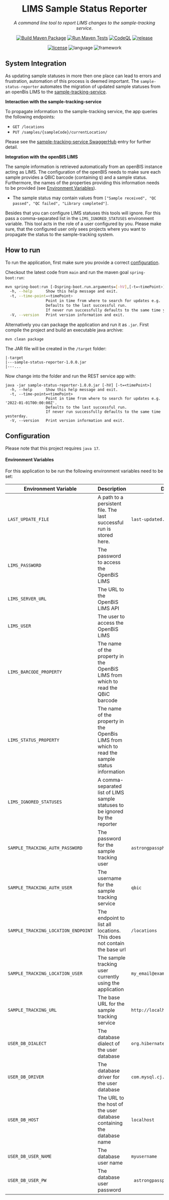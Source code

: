 <div align="center">

# LIMS Sample Status Reporter

<i>A command line tool to report LIMS changes to the sample-tracking service</i>.

[![Build Maven Package](https://github.com/qbicsoftware/sample-status-reporter/actions/workflows/build_package.yml/badge.svg)](https://github.com/qbicsoftware/sample-status-reporter/actions/workflows/build_package.yml)
[![Run Maven Tests](https://github.com/qbicsoftware/sample-status-reporter/actions/workflows/run_tests.yml/badge.svg)](https://github.com/qbicsoftware/sample-status-reporter/actions/workflows/run_tests.yml)
[![CodeQL](https://github.com/qbicsoftware/sample-status-reporter/actions/workflows/codeql-analysis.yml/badge.svg)](https://github.com/qbicsoftware/sample-status-reporter/actions/workflows/codeql-analysis.yml)
[![release](https://img.shields.io/github/v/release/qbicsoftware/sample-status-reporter?include_prereleases)](https://github.com/qbicsoftware/sample-status-reporter/releases)

[![license](https://img.shields.io/github/license/qbicsoftware/sample-status-reporter)](https://github.com/qbicsoftware/sample-status-reporter/blob/main/LICENSE)
![language](https://img.shields.io/badge/language-groovy,%20java-blue.svg)
![framework](https://img.shields.io/badge/framework-spring-blue.svg)

</div>

## System Integration

As updating sample statuses in more then one place can lead to errors and frustration, automation of
this process is deemed important. The `sample-status-reporter` automates the migration of updated
sample statuses from an openBis LIMS to the
[sample-tracking-service](https://github.com/qbicsoftware/sample-tracking-service).

**Interaction with the sample-tracking-service**

To propagate information to the sample-tracking service, the app queries the following endpoints:

* `GET /locations`
* `PUT /samples/{sampleCode}/currentLocation/`

Please see
the [sample-tracking-service SwaggerHub](https://app.swaggerhub.com/apis-docs/qbic/sample-tracking/)
entry for further detail.

**Integration with the openBIS LIMS**

The sample information is retrieved automatically from an openBIS instance acting as LIMS. The
configuration of the openBIS needs to make sure each sample provides a QBiC barcode (containing `Q`) and a sample status.
Furthermore, the names of the properties providing this information needs to be provided (see [Environment Variables](#environment-variables)).

* The sample status may contain values
  from `["Sample received", "QC passed", "QC failed", "Library completed"]`.

Besides that you can configure LIMS statuses this tools will ignore. For this pass a comma-separated list in the `LIMS_IGNORED_STATUSES` environment variable.
This tool acts in the role of a user configured by you. Please make sure, that the configured user
only sees projects where you want to propagate the status to the sample-tracking system.

## How to run

To run the application, first make sure you provide a correct [configuration](#configuration).

Checkout the latest code from `main` and run the maven goal `spring-boot:run`:

```bash
mvn spring-boot:run [-Dspring-boot.run.arguments=[-hV],[-t=<timePoint>]]
  -h, --help      Show this help message and exit.
  -t, --time-point=<timePoint>
                  Point in time from where to search for updates e.g. '2022-01-01T00:00:00Z'.
                  Defaults to the last successful run. 
                  If never run successfully defaults to the same time yesterday.
  -V, --version   Print version information and exit.
```

Alternatively you can package the application and run it as `.jar`. First compile the project and
build an executable java archive:

```shell
mvn clean package
```

The JAR file will be created in the ``/target`` folder:

```
|-target
|---sample-status-reporter-1.0.0.jar
|---...
```

Now change into the folder and run the REST service app with:

```shell
java -jar sample-status-reporter-1.0.0.jar [-hV] [-t=<timePoint>]
  -h, --help      Show this help message and exit.
  -t, --time-point=<timePoint>
                  Point in time from where to search for updates e.g. '2022-01-01T00:00:00Z'.
                  Defaults to the last successful run. 
                  If never run successfully defaults to the same time yesterday.
  -V, --version   Print version information and exit.
```

## Configuration

Please note that this project requires `java 17`.

#### Environment Variables

For this application to be run the following environment variables need to be set:

| Environment Variable                | Description                                                                                   | Default Value                          |
|-------------------------------------|-----------------------------------------------------------------------------------------------|----------------------------------------|
| `LAST_UPDATE_FILE`                  | A path to a persistent file. The last successful run is stored here.                          | `last-updated.txt `                    |
| `LIMS_PASSWORD`                     | The password to access the OpenBiS LIMS                                                       |                                        |
| `LIMS_SERVER_URL`                   | The URL to the OpenBiS LIMS API                                                               |                                        |
| `LIMS_USER`                         | The user to access the OpenBiS LIMS                                                           |                                        |
| `LIMS_BARCODE_PROPERTY`             | The name of the property in the OpenBiS LIMS from which to read the QBiC barcode              |                                        |
| `LIMS_STATUS_PROPERTY`              | The name of the property in the OpenBis LIMS from which to read the sample status information |                                        |
| `LIMS_IGNORED_STATUSES`             | A comma-separated list of LIMS sample statuses to be ignored by the reporter                  |                                        |
| `SAMPLE_TRACKING_AUTH_PASSWORD`     | The password for the sample tracking user                                                     | `astrongpassphrase! `                  |
| `SAMPLE_TRACKING_AUTH_USER`         | The username for the sample tracking service                                                  | `qbic`                                 |
| `SAMPLE_TRACKING_LOCATION_ENDPOINT` | The endpoint to list all locations. This does not contain the base url                        | `/locations`                           |
| `SAMPLE_TRACKING_LOCATION_USER`     | The sample tracking user currently using the application                                      | `my_email@example.com`                 |
| `SAMPLE_TRACKING_URL`               | The base URL for the sample tracking service                                                  | `http://localhost.de`                  |
| `USER_DB_DIALECT`                   | The database dialect of the user database                                                     | `org.hibernate.dialect.MariaDBDialect` |
| `USER_DB_DRIVER`                    | The database driver for the user database                                                     | `com.mysql.cj.jdbc.Driver`             |
| `USER_DB_HOST`                      | The URL to the host of the user database containing the database name                         | `localhost`                            |
| `USER_DB_USER_NAME`                 | The database user name                                                                        | `myusername`                           |
| `USER_DB_USER_PW`                   | The database user password                                                                    | ` astrongpassphrase!`                  |
